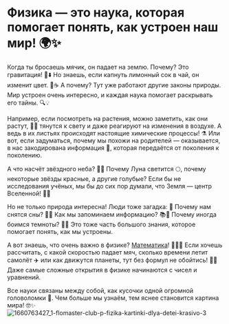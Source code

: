 # Физика — это наука, которая помогает понять, как устроен наш мир! 🌍✨

Когда ты бросаешь мячик, он падает на землю. Почему? Это гравитация! 🎾⬇️ Но знаешь, если капнуть лимонный сок в чай, он изменит цвет. 🍋☕ А почему? Тут уже работают другие законы природы. Мир устроен очень интересно, и каждая наука помогает раскрывать его тайны. 🔍💡

Например, если посмотреть на растения, можно заметить, как они растут, 🌱🌞 тянутся к свету и даже реагируют на изменения в воздухе. А ведь в их листьях происходят настоящие химические процессы! ⚗️ Или вот, если задуматься, почему мы похожи на родителей — оказывается, в нас закодирована информация 🧬, которая передаётся от поколения к поколению.

А что насчёт звёздного неба? 🌟🔭 Почему Луна светится 🌕, почему некоторые звёзды красные, а другие голубые? Если бы не исследования учёных, мы бы до сих пор думали, что Земля — центр Вселенной! 🌌🚀

Но не только природа интересна! Люди тоже загадка: 🤯 Почему нам снятся сны? 🌙💭 Как мы запоминаем информацию? 📚🧠 Почему иногда боимся темноты? 👀🌑 Это тоже часть большого знания, которое помогает понять, как мы устроены.

А вот знаешь, что очень важно в физике? [Математика](./математика.md)! 🔢➕➗ Если хочешь рассчитать, с какой скоростью падает мяч, сколько времени летит самолёт ✈️ или как движутся планеты, тут без формул не обойтись! 📏📐 Даже самые сложные открытия в физике начинаются с чисел и уравнений.

Все науки связаны между собой, как кусочки одной огромной головоломки 🧩. Чем больше мы узнаём, тем яснее становится картина мира! 🤓✨
![1660763427_1-flomaster-club-p-fizika-kartinki-dlya-detei-krasivo-3](https://github.com/user-attachments/assets/d7444412-960d-41f6-9f56-a335d09c322f)
